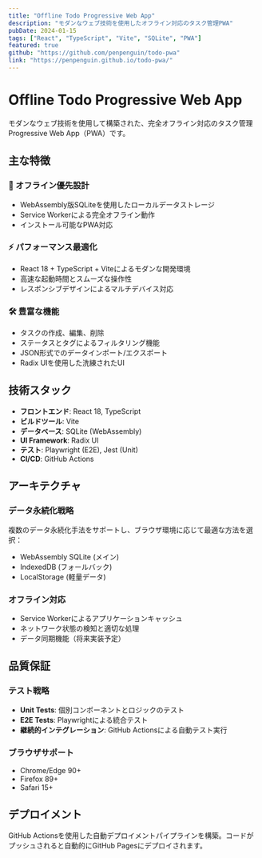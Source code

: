 ```yaml
---
title: "Offline Todo Progressive Web App"
description: "モダンなウェブ技術を使用したオフライン対応のタスク管理PWA"
pubDate: 2024-01-15
tags: ["React", "TypeScript", "Vite", "SQLite", "PWA"]
featured: true
github: "https://github.com/penpenguin/todo-pwa"
link: "https://penpenguin.github.io/todo-pwa/"
---
```


# Offline Todo Progressive Web App

モダンなウェブ技術を使用して構築された、完全オフライン対応のタスク管理Progressive Web App（PWA）です。

## 主な特徴

### 🚀 オフライン優先設計
- WebAssembly版SQLiteを使用したローカルデータストレージ
- Service Workerによる完全オフライン動作
- インストール可能なPWA対応

### ⚡ パフォーマンス最適化
- React 18 + TypeScript + Viteによるモダンな開発環境
- 高速な起動時間とスムーズな操作性
- レスポンシブデザインによるマルチデバイス対応

### 🛠 豊富な機能
- タスクの作成、編集、削除
- ステータスとタグによるフィルタリング機能
- JSON形式でのデータインポート/エクスポート
- Radix UIを使用した洗練されたUI

## 技術スタック

- **フロントエンド**: React 18, TypeScript
- **ビルドツール**: Vite
- **データベース**: SQLite (WebAssembly)
- **UI Framework**: Radix UI
- **テスト**: Playwright (E2E), Jest (Unit)
- **CI/CD**: GitHub Actions

## アーキテクチャ

### データ永続化戦略
複数のデータ永続化手法をサポートし、ブラウザ環境に応じて最適な方法を選択：
- WebAssembly SQLite (メイン)
- IndexedDB (フォールバック)
- LocalStorage (軽量データ)

### オフライン対応
- Service Workerによるアプリケーションキャッシュ
- ネットワーク状態の検知と適切な処理
- データ同期機能（将来実装予定）

## 品質保証

### テスト戦略
- **Unit Tests**: 個別コンポーネントとロジックのテスト
- **E2E Tests**: Playwrightによる統合テスト
- **継続的インテグレーション**: GitHub Actionsによる自動テスト実行

### ブラウザサポート
- Chrome/Edge 90+
- Firefox 89+
- Safari 15+

## デプロイメント

GitHub Actionsを使用した自動デプロイメントパイプラインを構築。コードがプッシュされると自動的にGitHub Pagesにデプロイされます。
